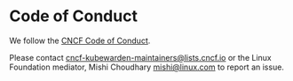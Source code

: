 # Code of Conduct

We follow the [CNCF Code of Conduct](https://github.com/cncf/foundation/blob/main/code-of-conduct.md).

Please contact [cncf-kubewarden-maintainers@lists.cncf.io](mailto:cncf-kubewarden-maintainers@lists.cncf.io) 
or the Linux Foundation mediator, Mishi Choudhary [mishi@linux.com](mailto:mishi@linux.com) to report an issue.

